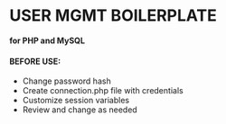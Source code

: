 # USER MGMT BOILERPLATE
**for PHP and MySQL**

#### BEFORE USE:
+ Change password hash
+ Create connection.php file with credentials
+ Customize session variables
+ Review and change as needed